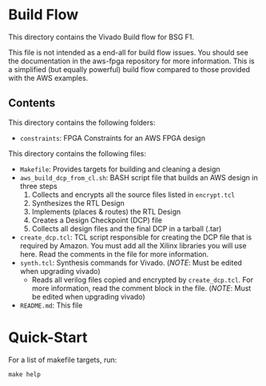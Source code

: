 # Build Flow

This directory contains the Vivado Build flow for BSG F1. 

This file is not intended as a end-all for build flow issues. You
should see the documentation in the aws-fpga repository for more
information. This is a simplified (but equally powerful) build flow
compared to those provided with the AWS examples.

## Contents

This directory contains the following folders: 

- `constraints`: FPGA Constraints for an AWS FPGA design

This directory contains the following files:

- `Makefile`: Provides targets for building and cleaning a design
- `aws_build_dcp_from_cl.sh`: BASH script file that builds an AWS design in three steps
    1. Collects and encrypts all the source files listed in `encrypt.tcl`
    2. Synthesizes the RTL Design
    3. Implements (places & routes) the RTL Design
    4. Creates a Design Checkpoint (DCP) file
    5. Collects all design files and the final DCP in a tarball (.tar)
- `create_dcp.tcl`: TCL script responsible for creating the DCP file that is required by Amazon. You must add all the Xilinx libraries you will use here. Read the comments in the file for more information.
- `synth.tcl`: Synthesis commands for Vivado. (*NOTE*: Must be edited when upgrading vivado)
    - Reads all verilog files copied and encrypted by `create_dcp.tcl`. For more information, read the comment block in the file. (*NOTE*: Must be edited when upgrading vivado)
- `README.md`: This file


# Quick-Start

For a list of makefile targets, run: 

`make help`
